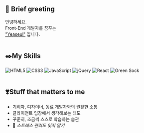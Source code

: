 ## 🌟 <strong>Brief greeting</strong>

안녕하세요.<br />
Front-End 개발자를 꿈꾸는<br />
<ins>"Yeaseul"</ins> 입니다.
<br />
<br />

## ✒️My Skills
![HTML5](https://img.shields.io/badge/html5-%23E34F26.svg?style=for-the-badge&logo=html5&logoColor=white)
	![CSS3](https://img.shields.io/badge/css3-%231572B6.svg?style=for-the-badge&logo=css3&logoColor=white)
 ![JavaScript](https://img.shields.io/badge/javascript-%23323330.svg?style=for-the-badge&logo=javascript&logoColor=%23F7DF1E)
 ![jQuery](https://img.shields.io/badge/jquery-%230769AD.svg?style=for-the-badge&logo=jquery&logoColor=white)
 ![React](https://img.shields.io/badge/react-%2320232a.svg?style=for-the-badge&logo=react&logoColor=%2361DAFB)
![Green Sock](https://img.shields.io/badge/green%20sock-88CE02?style=for-the-badge&logo=greensock&logoColor=white)
<br />
<br />

## ❣️Stuff that matters to me
- 기획자, 디자이너, 동료 개발자와의 원활한 소통
- 클라이언트 입장에서 생각해보는 태도
- 꾸준히, 조금씩 스스로 학습하는 습관
- 🫏 <em>스트레스 관리도 잊지 말기</em>

<br />

<!-- BLOG-POST-LIST:START -->
<!-- BLOG-POST-LIST:END -->
